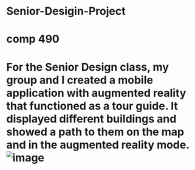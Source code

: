 # Senior-Desigin-Project
# comp 490
# For the Senior Design class, my group and I created a mobile application with augmented reality that functioned as a tour guide. It displayed different buildings and showed a path to them on the map and in the augmented reality mode. ![image](https://user-images.githubusercontent.com/49501369/157897019-ec6dec12-7f72-471a-92bc-88e86c179a00.png)

